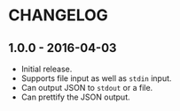 # CHANGELOG

## 1.0.0 - 2016-04-03

* Initial release.
* Supports file input as well as `stdin` input.
* Can output JSON to `stdout` or a file.
* Can prettify the JSON output.
